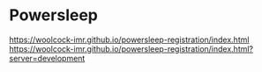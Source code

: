 # Powersleep

https://woolcock-imr.github.io/powersleep-registration/index.html  
https://woolcock-imr.github.io/powersleep-registration/index.html?server=development
